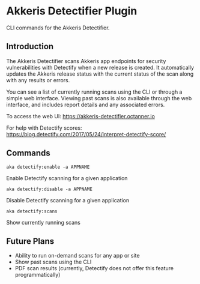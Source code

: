 # Akkeris Detectifier Plugin

CLI commands for the Akkeris Detectifier.

## Introduction

The Akkeris Detectifier scans Akkeris app endpoints for security vulnerabilities with Detectify when a new release is created. It automatically updates the Akkeris release status with the current status of the scan along with any results or errors.

You can see a list of currently running scans using the CLI or through a simple web interface. Viewing past scans is also available through the web interface, and includes report details and any associated errors.

To access the web UI: https://akkeris-detectifier.octanner.io

For help with Detectify scores: https://blog.detectify.com/2017/05/24/interpret-detectify-score/

## Commands

`aka detectify:enable -a APPNAME`

Enable Detectify scanning for a given application

`aka detectify:disable -a APPNAME`

Disable Detectify scanning for a given application

`aka detectify:scans`

Show currently running scans

## Future Plans

- Ability to run on-demand scans for any app or site
- Show past scans using the CLI
- PDF scan results (currently, Detectify does not offer this feature programmatically)